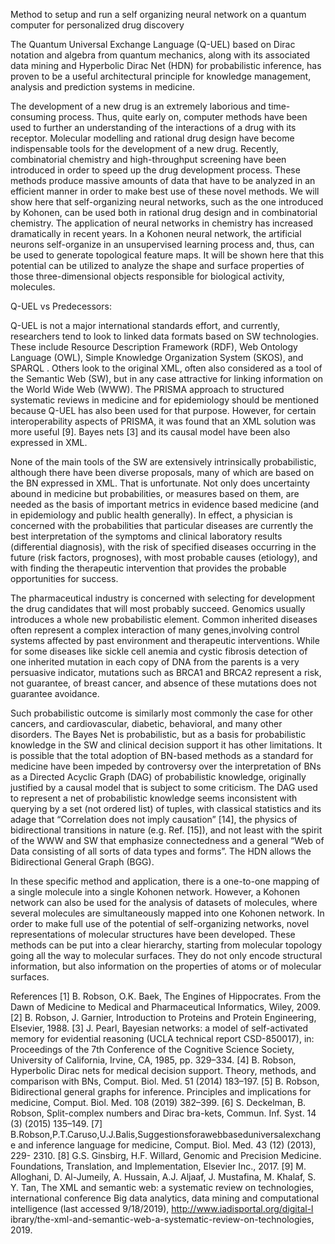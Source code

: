 Method to setup and run a self organizing neural network on a quantum computer for personalized drug discovery

The Quantum Universal Exchange Language (Q-UEL) based on Dirac notation and algebra from quantum mechanics, along with its associated data mining and Hyperbolic Dirac Net (HDN) for probabilistic inference, has proven to be a useful architectural principle for knowledge management, analysis and prediction systems in medicine.

The development of a new drug is an extremely laborious and time-consuming process. Thus, quite early on, computer methods have been used to further an understanding of the interactions of a drug with its receptor. Molecular modelling and rational drug design have become indispensable tools for the development of a new drug. Recently, combinatorial chemistry and high-throughput screening have been introduced in order to speed up the drug development process. These methods produce massive amounts of data that have to be analyzed in an efficient manner in order to make best use of these novel methods. We will show here that self-organizing neural networks, such as the one introduced by Kohonen, can be used both in rational drug design and in combinatorial chemistry. The application of neural networks in chemistry has increased dramatically in recent years. In a Kohonen neural network, the artificial neurons self-organize in an unsupervised learning process and, thus, can be used to generate topological feature maps. It will be shown here that this potential can be utilized to analyze the shape and surface properties of those three-dimensional objects responsible for biological activity, molecules.

Q-UEL vs Predecessors:

Q-UEL is not a major international standards effort, and currently, researchers tend to look to linked data formats based on SW technologies. These include Resource Description Framework (RDF), Web Ontology Language (OWL), Simple Knowledge Organization System (SKOS), and SPARQL . Others look to the original XML, often also considered as a tool of the Semantic Web (SW), but in any case attractive for linking information on the World Wide Web (WWW). The PRISMA approach to structured systematic reviews in medicine and for epidemiology should be mentioned because Q-UEL has also been used for that purpose. However, for certain interoperability aspects of PRISMA, it was found that an XML solution was more useful [9]. Bayes nets [3] and its causal model have been also expressed in XML.

None of the main tools of the SW are extensively intrinsically probabilistic, although there have been diverse proposals, many of which are based on the BN expressed in XML. That is unfortunate. Not only does uncertainty abound in medicine but probabilities, or measures based on them, are needed as the basis of important metrics in evidence based medicine (and in epidemiology and public health generally). In effect, a physician is concerned with the probabilities that particular diseases are currently the best interpretation of the symptoms and clinical laboratory results (differential diagnosis), with the risk of specified diseases occurring in the future (risk factors, prognoses), with most probable causes (etiology), and with finding the therapeutic intervention that provides the probable opportunities for success.

The pharmaceutical industry is concerned with selecting for development the drug candidates that will most probably succeed. Genomics usually introduces a whole new probabilistic element. Common inherited diseases often represent a complex interaction of many genes,involving control systems affected by past environment and therapeutic interventions. While for some diseases like sickle cell anemia and cystic fibrosis detection of one inherited mutation in each copy of DNA from the parents is a very persuasive indicator, mutations such as BRCA1 and BRCA2 represent a risk, not guarantee, of breast cancer, and absence of these mutations does not guarantee avoidance.

Such probabilistic outcome is similarly most commonly the case for other cancers, and cardiovascular, diabetic, behavioral, and many other disorders. The Bayes Net is probabilistic, but as a basis for probabilistic knowledge in the SW and clinical decision support it has other limitations. It is possible that the total adoption of BN-based methods as a standard for medicine have been impeded by controversy over the interpretation of BNs as a Directed Acyclic Graph (DAG) of probabilistic knowledge, originally justified by a causal model that is subject to some criticism. The DAG used to represent a net of probabilistic knowledge seems inconsistent with querying by a set (not ordered list) of tuples, with classical statistics and its adage that “Correlation does not imply causation” [14], the physics of bidirectional transitions in nature (e.g. Ref. [15]), and not least with the spirit of the WWW and SW that emphasize connectedness and a general “Web of Data consisting of all sorts of data types and forms”. The HDN allows the Bidirectional General Graph (BGG).

In these specific method and application, there is a one-to-one mapping of a single molecule into a single Kohonen network. However, a Kohonen network can also be used for the analysis of datasets of molecules, where several molecules are simultaneously mapped into one Kohonen network. In order to make full use of the potential of self-organizing networks, novel representations of molecular structures have been developed. These methods can be put into a clear hierarchy, starting from molecular topology going all the way to molecular surfaces. They do not only encode structural information, but also information on the properties of atoms or of molecular surfaces.

References [1] B. Robson, O.K. Baek, The Engines of Hippocrates. From the Dawn of Medicine to Medical and Pharmaceutical Informatics, Wiley, 2009. [2] B. Robson, J. Garnier, Introduction to Proteins and Protein Engineering, Elsevier, 1988. [3] J. Pearl, Bayesian networks: a model of self-activated memory for evidential reasoning (UCLA technical report CSD-850017), in: Proceedings of the 7th Conference of the Cognitive Science Society, University of California, Irvine, CA, 1985, pp. 329–334. [4] B. Robson, Hyperbolic Dirac nets for medical decision support. Theory, methods, and comparison with BNs, Comput. Biol. Med. 51 (2014) 183–197. [5] B. Robson, Bidirectional general graphs for inference. Principles and implications for medicine, Comput. Biol. Med. 108 (2019) 382–399. [6] S. Deckelman, B. Robson, Split-complex numbers and Dirac bra-kets, Commun. Inf. Syst. 14 (3) (2015) 135–149. [7] B.Robson,P.T.Caruso,U.J.Balis,Suggestionsforawebbaseduniversalexchange and inference language for medicine, Comput. Biol. Med. 43 (12) (2013), 229- 2310. [8] G.S. Ginsbirg, H.F. Willard, Genomic and Precision Medicine. Foundations, Translation, and Implementation, Elsevier Inc., 2017. [9] M. Alloghani, D. Al-Jumeily, A. Hussain, A.J. Aljaaf, J. Mustafina, M. Khalaf, S. Y. Tan, The XML and semantic web: a systematic review on technologies, international conference Big data analytics, data mining and computational intelligence (last accessed 9/18/2019), http://www.iadisportal.org/digital-l ibrary/the-xml-and-semantic-web-a-systematic-review-on-technologies, 2019.

